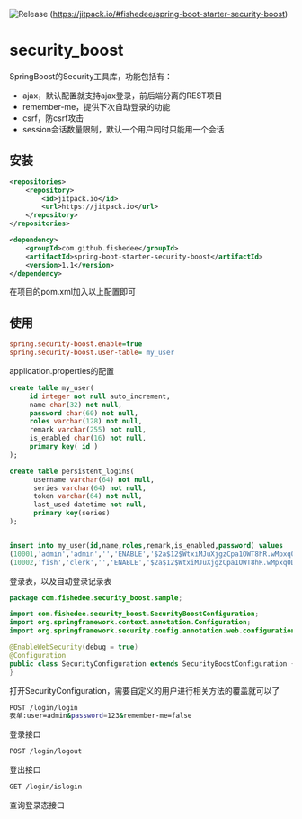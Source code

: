 ![Release](https://jitpack.io/v/fishedee/spring-boot-starter-security-boost.svg)
(https://jitpack.io/#fishedee/spring-boot-starter-security-boost)

# security_boost

SpringBoost的Security工具库，功能包括有：

* ajax，默认配置就支持ajax登录，前后端分离的REST项目
* remember-me，提供下次自动登录的功能
* csrf，防csrf攻击
* session会话数量限制，默认一个用户同时只能用一个会话

## 安装

```xml
<repositories>
    <repository>
        <id>jitpack.io</id>
        <url>https://jitpack.io</url>
    </repository>
</repositories>

<dependency>
    <groupId>com.github.fishedee</groupId>
    <artifactId>spring-boot-starter-security-boost</artifactId>
    <version>1.1</version>
</dependency>
```

在项目的pom.xml加入以上配置即可

## 使用

```ini
spring.security-boost.enable=true
spring.security-boost.user-table= my_user
```

application.properties的配置

```sql
create table my_user(
     id integer not null auto_increment,
     name char(32) not null,
     password char(60) not null,
     roles varchar(128) not null,
     remark varchar(255) not null,
     is_enabled char(16) not null,
     primary key( id )
);

create table persistent_logins(
      username varchar(64) not null,
      series varchar(64) not null,
      token varchar(64) not null,
      last_used datetime not null,
      primary key(series)
);


insert into my_user(id,name,roles,remark,is_enabled,password) values
(10001,'admin','admin','','ENABLE','$2a$12$WtxiMJuXjgzCpa1OWT8hR.wMpxq0DbeF1fMpCJbdzCdhdYte1ZtfC'),
(10002,'fish','clerk','','ENABLE','$2a$12$WtxiMJuXjgzCpa1OWT8hR.wMpxq0DbeF1fMpCJbdzCdhdYte1ZtfC');
```

登录表，以及自动登录记录表

```java
package com.fishedee.security_boost.sample;

import com.fishedee.security_boost.SecurityBoostConfiguration;
import org.springframework.context.annotation.Configuration;
import org.springframework.security.config.annotation.web.configuration.EnableWebSecurity;

@EnableWebSecurity(debug = true)
@Configuration
public class SecurityConfiguration extends SecurityBoostConfiguration {
}
```

打开SecurityConfiguration，需要自定义的用户进行相关方法的覆盖就可以了

```bash
POST /login/login
表单:user=admin&password=123&remember-me=false
```

登录接口

```bash
POST /login/logout
```

登出接口

```bash
GET /login/islogin
```

查询登录态接口
